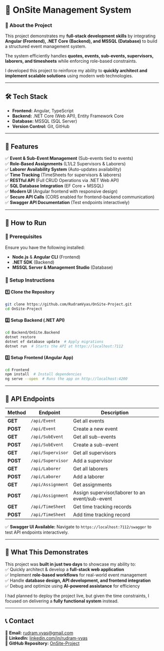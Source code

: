 # 🚀 OnSite Management System  

### 🔹 About the Project  
This project demonstrates my **full-stack development skills** by integrating **Angular (Frontend), .NET Core (Backend), and MSSQL (Database)** to build a structured event management system.  

The system efficiently handles **quotes, events, sub-events, supervisors, laborers, and timesheets** while enforcing role-based constraints.  

I developed this project to reinforce my ability to **quickly architect and implement scalable solutions** using modern web technologies.  

---

## 🛠️ Tech Stack  
- **Frontend:** Angular, TypeScript  
- **Backend:** .NET Core (Web API), Entity Framework Core  
- **Database:** MSSQL (SQL Server)  
- **Version Control:** Git, GitHub  

---

## 🎯 Features  
✅ **Event & Sub-Event Management** (Sub-events tied to events)  
✅ **Role-Based Assignments** (L1/L2 Supervisors & Laborers)  
✅ **Laborer Availability System** (Auto-updates availability)  
✅ **Time Tracking** (TimeSheets for supervisors & laborers)  
✅ **RESTful API** (Full CRUD Operations via .NET Web API)  
✅ **SQL Database Integration** (EF Core + MSSQL)  
✅ **Modern UI** (Angular frontend with responsive design)  
✅ **Secure API Calls** (CORS enabled for frontend-backend communication)  
✅ **Swagger API Documentation** (Test endpoints interactively)  

---

## 📌 How to Run  

### 🔹 Prerequisites  
Ensure you have the following installed:  
- **Node.js** & **Angular CLI** (Frontend)  
- **.NET SDK** (Backend)  
- **MSSQL Server & Management Studio** (Database)  

### 🔹 Setup Instructions  

#### **1️⃣ Clone the Repository**  
```bash
git clone https://github.com/RudramVyas/OnSite-Project.git
cd OnSite-Project
```

#### **2️⃣ Setup Backend (.NET API)**  
```bash
cd Backend/OnSite.Backend
dotnet restore
dotnet ef database update  # Apply migrations
dotnet run  # Starts the API at https://localhost:7112
```

#### **3️⃣ Setup Frontend (Angular App)**  
```bash
cd Frontend
npm install  # Install dependencies
ng serve --open  # Runs the app on http://localhost:4200
```

---

## 📡 API Endpoints  

| Method | Endpoint | Description |
|--------|---------|-------------|
| **GET** | `/api/Event` | Get all events |
| **POST** | `/api/Event` | Create a new event |
| **GET** | `/api/SubEvent` | Get all sub-events |
| **POST** | `/api/SubEvent` | Create a sub-event |
| **GET** | `/api/Supervisor` | Get all supervisors |
| **POST** | `/api/Supervisor` | Add a supervisor |
| **GET** | `/api/Laborer` | Get all laborers |
| **POST** | `/api/Laborer` | Add a laborer |
| **GET** | `/api/Assignment` | Get assignments |
| **POST** | `/api/Assignment` | Assign supervisor/laborer to an event/sub-event |
| **GET** | `/api/TimeSheet` | Get time tracking records |
| **POST** | `/api/TimeSheet` | Add time tracking record |

✅ **Swagger UI Available:** Navigate to `https://localhost:7112/swagger` to test API endpoints interactively.  

---

## 🎯 What This Demonstrates  
This project was **built in just two days** to showcase my ability to:  
✅ Quickly architect & develop a **full-stack web application**  
✅ Implement **role-based workflows** for real-world event management  
✅ Handle **database design, API development, and frontend integration**  
✅ Debug and optimize using **AI-powered assistance** for efficiency  

I had planned to deploy the project live, but given the time constraints, I focused on delivering a **fully functional system** instead.  

---

## 📞 Contact  
📧 **Email:** rudram.vyas@gmail.com  
💼 **LinkedIn:** [linkedin.com/in/rudram-vyas](https://linkedin.com/in/rudram-vyas/)  
📂 **GitHub Repository:** [OnSite-Project](https://github.com/RudramVyas/OnSite-Project)  
